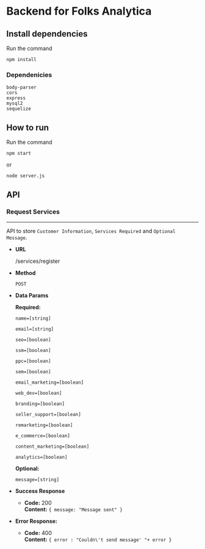 # Backend for Folks Analytica

## Install dependencies

Run the command 
    
    npm install

### Dependenicies

    body-parser
    cors
    express
    mysql2
    sequelize

## How to run
    
Run the command
    
    npm start

or
    
    node server.js

## API

### Request Services

----

API to store `Customer Information`, `Services Required` and `Optional Message`.

* **URL**
    
    /services/register

* **Method**
    
    `POST`

* **Data Params**

    **Required:**

    `name=[string]`

    `email=[string]`

    `seo=[boolean]`

    `ssm=[boolean]`

    `ppc=[boolean]`

    `sem=[boolean]`

    `email_marketing=[boolean]`

    `web_dev=[boolean]`

    `branding=[boolean]`

    `seller_support=[boolean]`

    `remarketing=[boolean]`

    `e_commerce=[boolean]`

    `content_marketing=[boolean]`

    `analytics=[boolean]`

    **Optional:**

    `message=[string]`

* **Success Response**
  
  * **Code:** 200 <br />
    **Content:** `{ message: "Message sent" }`
 
* **Error Response:**

  * **Code:** 400  <br />
    **Content:** `{ error : "Couldn\'t send message' "+ error }`
